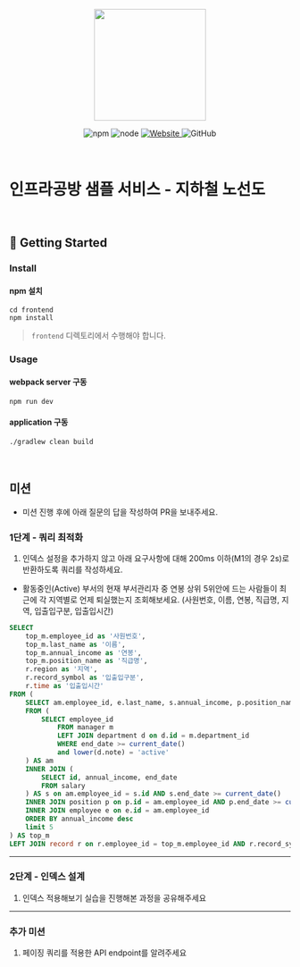 <p align="center">
    <img width="200px;" src="https://raw.githubusercontent.com/woowacourse/atdd-subway-admin-frontend/master/images/main_logo.png"/>
</p>
<p align="center">
  <img alt="npm" src="https://img.shields.io/badge/npm-%3E%3D%205.5.0-blue">
  <img alt="node" src="https://img.shields.io/badge/node-%3E%3D%209.3.0-blue">
  <a href="https://edu.nextstep.camp/c/R89PYi5H" alt="nextstep atdd">
    <img alt="Website" src="https://img.shields.io/website?url=https%3A%2F%2Fedu.nextstep.camp%2Fc%2FR89PYi5H">
  </a>
  <img alt="GitHub" src="https://img.shields.io/github/license/next-step/atdd-subway-service">
</p>

<br>

# 인프라공방 샘플 서비스 - 지하철 노선도

<br>

## 🚀 Getting Started

### Install
#### npm 설치
```
cd frontend
npm install
```
> `frontend` 디렉토리에서 수행해야 합니다.

### Usage
#### webpack server 구동
```
npm run dev
```
#### application 구동
```
./gradlew clean build
```
<br>

## 미션

* 미션 진행 후에 아래 질문의 답을 작성하여 PR을 보내주세요.


### 1단계 - 쿼리 최적화

1. 인덱스 설정을 추가하지 않고 아래 요구사항에 대해 200ms 이하(M1의 경우 2s)로 반환하도록 쿼리를 작성하세요.

- 활동중인(Active) 부서의 현재 부서관리자 중 연봉 상위 5위안에 드는 사람들이 최근에 각 지역별로 언제 퇴실했는지 조회해보세요. (사원번호, 이름, 연봉, 직급명, 지역, 입출입구분, 입출입시간)

```sql
SELECT 
	top_m.employee_id as '사원번호',
    top_m.last_name as '이름',
    top_m.annual_income as '연봉',
    top_m.position_name as '직급명', 
    r.region as '지역', 
    r.record_symbol as '입출입구분', 
    r.time as '입출입시간'
FROM (
	SELECT am.employee_id, e.last_name, s.annual_income, p.position_name
	FROM (
		SELECT employee_id
			FROM manager m
			LEFT JOIN department d on d.id = m.department_id
			WHERE end_date >= current_date()
			and lower(d.note) = 'active'
	) AS am 
	INNER JOIN (
		SELECT id, annual_income, end_date
		FROM salary
	) AS s on am.employee_id = s.id AND s.end_date >= current_date()
	INNER JOIN position p on p.id = am.employee_id AND p.end_date >= current_date()
	INNER JOIN employee e on e.id = am.employee_id
	ORDER BY annual_income desc 
	limit 5
) AS top_m
LEFT JOIN record r on r.employee_id = top_m.employee_id AND r.record_symbol = 'O';

```

---

### 2단계 - 인덱스 설계

1. 인덱스 적용해보기 실습을 진행해본 과정을 공유해주세요

---

### 추가 미션

1. 페이징 쿼리를 적용한 API endpoint를 알려주세요
